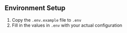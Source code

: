 ## Environment Setup

1. Copy the `.env.example` file to `.env`
2. Fill in the values in `.env` with your actual configuration